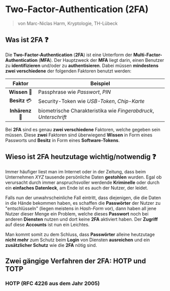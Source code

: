 # Two-Factor-Authentication (2FA)

> von Marc-Niclas Harm, Kryptologie, TH-Lübeck

## Was ist 2FA :question:

Die **Two-Factor-Authentication** (**2FA**) ist eine Unterform der **Multi-Factor-Authentication** (**MFA**). Der Hauptzweck der **MFA** liegt darin, einen Benutzer zu **identifizieren** und/oder zu **authentisieren**. Dabei müssen **mindestens zwei verschiedene** der folgenden Faktoren benutzt werden:

|          Faktor          | Beispiel                                                     |
| :----------------------: | ------------------------------------------------------------ |
|     **Wissen** :key:     | Passphrase wie *Passwort*, *PIN*                             |
| **Besitz** :credit_card: | Security-Token wie *USB-Token*, *Chip-Karte*                 |
|   **Inhärenz** :eyes:    | biometrische Charakteristika wie *Fingerabdruck*, *Unterschrift* |

Bei **2FA** sind es genau **zwei verschiedene** Faktoren, welche gegeben sein müssen. Diese **zwei** Faktoren sind überwiegend **Wissen** in Form eines Passworts und **Besitz** in Form eines **Software-Tokens**.

## Wieso ist 2FA heutzutage wichtig/notwendig :question:

Immer häufiger liest man im Internet oder in der Zeitung, dass beim Unternehmen *XYZ* tausende persönliche Daten **gestohlen** wurden. Egal ob verursacht durch immer anspruchsvoller werdende **Kriminelle** oder durch ein **einfaches Datenleck**, am Ende ist es auch der Nutzer, der leidet.

Falls nun der unwahrscheinliche Fall eintritt, dass diejenigen, die die Daten in die Hände bekommen haben, es schaffen die **Passwörter** der Nutzer zu "entschlüsseln" (liegen meistens in *Hash-Form* vor), dann haben all jene Nutzer dieser Menge ein Problem, welche dieses **Passwort** noch bei anderen **Diensten** nutzen und dort keine **2FA** aktiviert haben. Der **Zugriff** auf diese **Accounts** ist nun ein Leichtes.

Man kommt somit zu dem Schluss, dass **Passwörter** alleine heutzutage **nicht mehr** zum Schutz beim **Login** von Diensten **ausreichen** und ein **zusätzlicher Schutz** wie die **2FA** nötig sind.

## Zwei gängige Verfahren der 2FA: HOTP und TOTP

### HOTP (RFC 4226 aus dem Jahr 2005)

